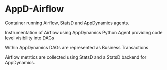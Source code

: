 # AppD-Airflow
Container running Airflow, StatsD and AppDynamics agents. 

Instrumentation of Airflow using AppDynamics Python Agent providing code level visibility into DAGs

Within AppDynamics DAGs are represented as Business Transactions

Airflow metrtics are collected using StatsD and a StatsD backend for AppDynamics.
